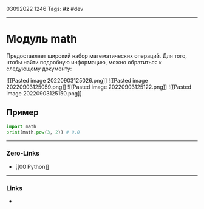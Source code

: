 03092022 1246
Tags: #z #dev

---
# Модуль math

Предоставляет широкий набор математических операций.
Для того, чтобы найти подробную информацию, можно обратиться к следующему документу:

![[Pasted image 20220903125026.png]]
![[Pasted image 20220903125059.png]]
![[Pasted image 20220903125122.png]]
![[Pasted image 20220903125150.png]]

## Пример
```python
import math
print(math.pow(3, 2)) # 9.0
```

---
### Zero-Links
- [[00 Python]]

---
### Links
- 